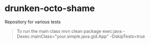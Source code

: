 drunken-octo-shame
==================

Repository for various tests

> To run the main class
mvn clean package  exec:java -Dexec.mainClass="your.simple.java.gid.App" -DskipTests=true


